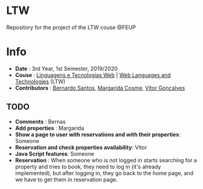 # LTW

Repository for the project of the LTW couse @FEUP

# Info
 * **Date** : 3rd Year, 1st Semester, 2019/2020
 * **Couse** : [Linguagens e Tecnologias Web](https://sigarra.up.pt/feup/pt/UCURR_GERAL.FICHA_UC_VIEW?pv_ocorrencia_id=436447) | [Web Languages and Technologies](https://sigarra.up.pt/feup/en/UCURR_GERAL.FICHA_UC_VIEW?pv_ocorrencia_id=436447) (LTW)
 * **Contributors** : [Bernardo Santos](https://github.com/bernas670), [Margarida Cosme](https://github.com/margaridacosme), [Vítor Gonçalves](https://github.com/torrinheira)



## TODO
* **Comments** : Bernas
* **Add properties** : Margarida
* **Show a page to user with reservations and with their properties**: Someone
* **Reservation and check properties availability**: Vitor
* **Java Script features**: Someone
* **Reservation** : When someone who is not logged in starts searching for a property and tries to book, they need to log in (it's already implemented), but after logging in, they go back to the home page, and we have to get them in reservation page.